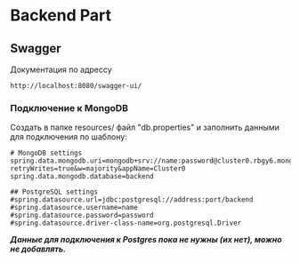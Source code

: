# Backend Part

## Swagger
Документация по адрессу
```
http://localhost:8080/swagger-ui/
```

### Подключение к MongoDB
Создать в папке resources/ файл "db.properties" и заполнить данными для подключения по шаблону:
```properties
# MongoDB settings
spring.data.mongodb.uri=mongodb+srv://name:password@cluster0.rbgy6.mongodb.net/?retryWrites=true&w=majority&appName=Cluster0
spring.data.mongodb.database=backend

## PostgreSQL settings
#spring.datasource.url=jdbc:postgresql://address:port/backend
#spring.datasource.username=name
#spring.datasource.password=password
#spring.datasource.driver-class-name=org.postgresql.Driver
```

<b><i>Данные для подключения к Postgres пока не нужны (их нет), можно не добавлять.</i></b>
